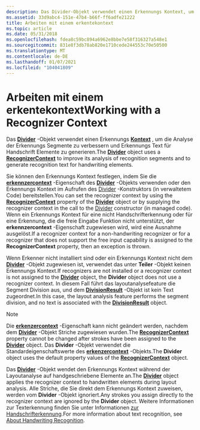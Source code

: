 ```yaml
---
description: Das Divider-Objekt verwendet einen Erkennungs Kontext, um die Analyse der Erkennungs Segmente zu verbessern und Erkennungs Text für Handschrift Elemente zu generieren.
ms.assetid: 33d9abc4-151e-47b4-b66f-ff6adfe21222
title: Arbeiten mit einem erkentekontext
ms.topic: article
ms.date: 05/31/2018
ms.openlocfilehash: fdea8c59bc894a6962e8bbe7e58f316327a548e1
ms.sourcegitcommit: 831e8f3db78ab820e1710cede244553c70e50500
ms.translationtype: MT
ms.contentlocale: de-DE
ms.lasthandoff: 01/07/2021
ms.locfileid: "104041809"
---
```

# <a name="working-with-a-recognizer-context"></a><span data-ttu-id="81ef2-103">Arbeiten mit einem erkentekontext</span><span class="sxs-lookup"><span data-stu-id="81ef2-103">Working with a Recognizer Context</span></span>

<span data-ttu-id="81ef2-104">Das [**Divider**](inkdivider-class.md) -Objekt verwendet einen Erkennungs [**Kontext**](inkrecognizercontext-class.md) , um die Analyse der Erkennungs Segmente zu verbessern und Erkennungs Text für Handschrift Elemente zu generieren.</span><span class="sxs-lookup"><span data-stu-id="81ef2-104">The [**Divider**](inkdivider-class.md) object uses a [**RecognizerContext**](inkrecognizercontext-class.md) to improve its analysis of recognition segments and to generate recognition text for handwriting elements.</span></span>

<span data-ttu-id="81ef2-105">Sie können den Erkennungs Kontext festlegen, indem Sie die [**erkennzercontext**](/windows/win32/api/msinkaut15/nf-msinkaut15-iinkdivider-get_recognizercontext) -Eigenschaft des [**Divider**](inkdivider-class.md) -Objekts verwenden oder den Erkennungs Kontext im Aufrufen des [Divider](/previous-versions/ms839465(v=msdn.10)) -Konstruktors (in verwaltetem Code) bereitstellen.</span><span class="sxs-lookup"><span data-stu-id="81ef2-105">You can set the recognizer context by using the [**RecognizerContext**](/windows/win32/api/msinkaut15/nf-msinkaut15-iinkdivider-get_recognizercontext) property of the [**Divider**](inkdivider-class.md) object or by supplying the recognizer context in the call to the [Divider](/previous-versions/ms839465(v=msdn.10)) constructor (in managed code).</span></span> <span data-ttu-id="81ef2-106">Wenn ein Erkennungs Kontext für eine nicht Handschrifterkennung oder für eine Erkennung, die die freie Eingabe Funktion nicht unterstützt, der **erkennzercontext** -Eigenschaft zugewiesen wird, wird eine Ausnahme ausgelöst.</span><span class="sxs-lookup"><span data-stu-id="81ef2-106">If a recognizer context for a non-handwriting recognizer or for a recognizer that does not support the free input capability is assigned to the **RecognizerContext** property, then an exception is thrown.</span></span>

<span data-ttu-id="81ef2-107">Wenn Erkenner nicht installiert sind oder ein Erkennungs Kontext nicht dem [**Divider**](inkdivider-class.md) -Objekt zugewiesen ist, verwendet das unter **Teiler** -Objekt keinen Erkennungs Kontext.</span><span class="sxs-lookup"><span data-stu-id="81ef2-107">If recognizers are not installed or a recognizer context is not assigned to the [**Divider**](inkdivider-class.md) object, the **Divider** object does not use a recognizer context.</span></span> <span data-ttu-id="81ef2-108">In diesem Fall führt das layoutanalysefeature die Segment Division aus, und dem [**DivisionResult**](/windows/desktop/api/msinkaut15/nn-msinkaut15-iinkdivisionresult) -Objekt ist kein Text zugeordnet.</span><span class="sxs-lookup"><span data-stu-id="81ef2-108">In this case, the layout analysis feature performs the segment division, and no text is associated with the [**DivisionResult**](/windows/desktop/api/msinkaut15/nn-msinkaut15-iinkdivisionresult) object.</span></span>

> [!Note]  
> <span data-ttu-id="81ef2-109">Die [**erkenzercontext**](/windows/win32/api/msinkaut15/nf-msinkaut15-iinkdivider-get_recognizercontext) -Eigenschaft kann nicht geändert werden, nachdem dem [**Divider**](inkdivider-class.md) -Objekt Striche zugewiesen wurden.</span><span class="sxs-lookup"><span data-stu-id="81ef2-109">The [**RecognizerContext**](/windows/win32/api/msinkaut15/nf-msinkaut15-iinkdivider-get_recognizercontext) property cannot be changed after strokes have been assigned to the [**Divider**](inkdivider-class.md) object.</span></span> <span data-ttu-id="81ef2-110">Das **Divider** -Objekt verwendet die Standardeigenschaftswerte des [**erkenzercontext**](inkrecognizercontext-class.md) -Objekts.</span><span class="sxs-lookup"><span data-stu-id="81ef2-110">The **Divider** object uses the default property values of the [**RecognizerContext**](inkrecognizercontext-class.md) object.</span></span>

 

<span data-ttu-id="81ef2-111">Das [**Divider**](inkdivider-class.md) -Objekt wendet den Erkennungs Kontext während der Layoutanalyse auf handgeschriebene Elemente an.</span><span class="sxs-lookup"><span data-stu-id="81ef2-111">The [**Divider**](inkdivider-class.md) object applies the recognizer context to handwritten elements during layout analysis.</span></span> <span data-ttu-id="81ef2-112">Alle Striche, die Sie direkt dem Erkennungs Kontext zuweisen, werden vom **Divider** -Objekt ignoriert.</span><span class="sxs-lookup"><span data-stu-id="81ef2-112">Any strokes you assign directly to the recognizer context are ignored by the **Divider** object.</span></span> <span data-ttu-id="81ef2-113">Weitere Informationen zur Texterkennung finden Sie unter Informationen [zur Handschrifterkennung](about-handwriting-recognition.md).</span><span class="sxs-lookup"><span data-stu-id="81ef2-113">For more information about text recognition, see [About Handwriting Recognition](about-handwriting-recognition.md).</span></span>

 

 
